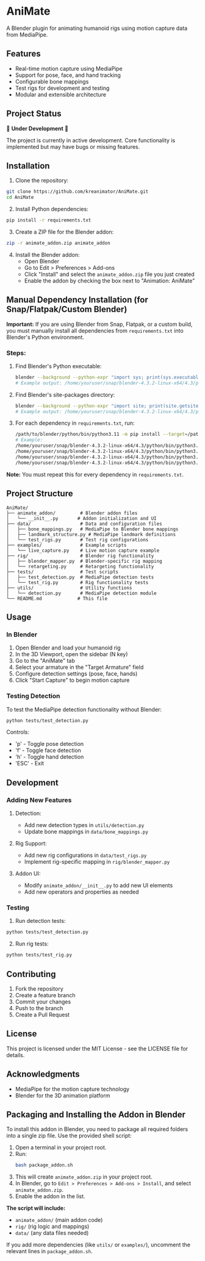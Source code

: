 # AniMate

A Blender plugin for animating humanoid rigs using motion capture data from MediaPipe.

## Features

- Real-time motion capture using MediaPipe
- Support for pose, face, and hand tracking
- Configurable bone mappings
- Test rigs for development and testing
- Modular and extensible architecture

## Project Status

🚧 **Under Development** 🚧

The project is currently in active development. Core functionality is implemented but may have bugs or missing features.

## Installation

1. Clone the repository:
```bash
git clone https://github.com/kreanimator/AniMate.git
cd AniMate
```

2. Install Python dependencies:
```bash
pip install -r requirements.txt
```

3. Create a ZIP file for the Blender addon:
```bash
zip -r animate_addon.zip animate_addon
```

4. Install the Blender addon:
   - Open Blender
   - Go to Edit > Preferences > Add-ons
   - Click "Install" and select the `animate_addon.zip` file you just created
   - Enable the addon by checking the box next to "Animation: AniMate"

## Manual Dependency Installation (for Snap/Flatpak/Custom Blender)

**Important:** If you are using Blender from Snap, Flatpak, or a custom build, you must manually install all dependencies from `requirements.txt` into Blender's Python environment.

### Steps:
1. Find Blender's Python executable:
   ```bash
   blender --background --python-expr "import sys; print(sys.executable)"
   # Example output: /home/youruser/snap/blender-4.3.2-linux-x64/4.3/python/bin/python3.11
   ```
2. Find Blender's site-packages directory:
   ```bash
   blender --background --python-expr "import site; print(site.getsitepackages()[0])"
   # Example output: /home/youruser/snap/blender-4.3.2-linux-x64/4.3/python/lib/python3.11/site-packages
   ```
3. For each dependency in `requirements.txt`, run:
   ```bash
   /path/to/blender/python/bin/python3.11 -m pip install --target=/path/to/blender/python/lib/python3.11/site-packages <package>
   # Example:
   /home/youruser/snap/blender-4.3.2-linux-x64/4.3/python/bin/python3.11 -m pip install --target=/home/youruser/snap/blender-4.3.2-linux-x64/4.3/python/lib/python3.11/site-packages packaging
   /home/youruser/snap/blender-4.3.2-linux-x64/4.3/python/bin/python3.11 -m pip install --target=/home/youruser/snap/blender-4.3.2-linux-x64/4.3/python/lib/python3.11/site-packages opencv-python
   /home/youruser/snap/blender-4.3.2-linux-x64/4.3/python/bin/python3.11 -m pip install --target=/home/youruser/snap/blender-4.3.2-linux-x64/4.3/python/lib/python3.11/site-packages mediapipe
   /home/youruser/snap/blender-4.3.2-linux-x64/4.3/python/bin/python3.11 -m pip install --target=/home/youruser/snap/blender-4.3.2-linux-x64/4.3/python/lib/python3.11/site-packages Pillow
   ```

**Note:** You must repeat this for every dependency in `requirements.txt`.

## Project Structure

```
AniMate/
├── animate_addon/         # Blender addon files
│   └── __init__.py       # Addon initialization and UI
├── data/                  # Data and configuration files
│   ├── bone_mappings.py   # MediaPipe to Blender bone mappings
│   ├── landmark_structure.py # MediaPipe landmark definitions
│   └── test_rigs.py       # Test rig configurations
├── examples/              # Example scripts
│   └── live_capture.py    # Live motion capture example
├── rig/                   # Blender rig functionality
│   ├── blender_mapper.py  # Blender-specific rig mapping
│   └── retargeting.py     # Retargeting functionality
├── tests/                 # Test scripts
│   ├── test_detection.py  # MediaPipe detection tests
│   └── test_rig.py        # Rig functionality tests
├── utils/                 # Utility functions
│   └── detection.py       # MediaPipe detection module
└── README.md             # This file
```

## Usage

### In Blender

1. Open Blender and load your humanoid rig
2. In the 3D Viewport, open the sidebar (N key)
3. Go to the "AniMate" tab
4. Select your armature in the "Target Armature" field
5. Configure detection settings (pose, face, hands)
6. Click "Start Capture" to begin motion capture

### Testing Detection

To test the MediaPipe detection functionality without Blender:

```bash
python tests/test_detection.py
```

Controls:
- 'p' - Toggle pose detection
- 'f' - Toggle face detection
- 'h' - Toggle hand detection
- 'ESC' - Exit

## Development

### Adding New Features

1. Detection:
   - Add new detection types in `utils/detection.py`
   - Update bone mappings in `data/bone_mappings.py`

2. Rig Support:
   - Add new rig configurations in `data/test_rigs.py`
   - Implement rig-specific mapping in `rig/blender_mapper.py`

3. Addon UI:
   - Modify `animate_addon/__init__.py` to add new UI elements
   - Add new operators and properties as needed

### Testing

1. Run detection tests:
```bash
python tests/test_detection.py
```

2. Run rig tests:
```bash
python tests/test_rig.py
```

## Contributing

1. Fork the repository
2. Create a feature branch
3. Commit your changes
4. Push to the branch
5. Create a Pull Request

## License

This project is licensed under the MIT License - see the LICENSE file for details.

## Acknowledgments

- MediaPipe for the motion capture technology
- Blender for the 3D animation platform

## Packaging and Installing the Addon in Blender

To install this addon in Blender, you need to package all required folders into a single zip file. Use the provided shell script:

1. Open a terminal in your project root.
2. Run:
   ```bash
   bash package_addon.sh
   ```
3. This will create `animate_addon.zip` in your project root.
4. In Blender, go to `Edit > Preferences > Add-ons > Install`, and select `animate_addon.zip`.
5. Enable the addon in the list.

**The script will include:**
- `animate_addon/` (main addon code)
- `rig/` (rig logic and mappings)
- `data/` (any data files needed)

If you add more dependencies (like `utils/` or `examples/`), uncomment the relevant lines in `package_addon.sh`.
